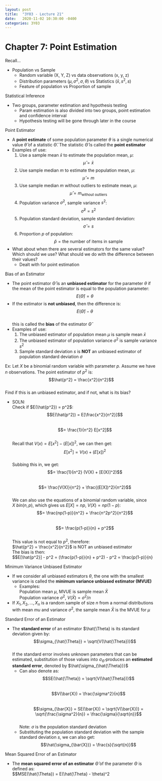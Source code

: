 ```yaml
---
layout: post
title:  "3Y03 - Lecture 21"
date:   2020-11-02 10:30:00 -0400
categories: 3Y03
---
```


Chapter 7: Point Estimation
===

Recall...
- Population vs Sample
    - Random variable (X, Y, Z) vs data observations (x, y, z)
    - Distribution parameters ($\mu, \sigma^2, \sigma, \theta$) vs Statistics ($\bar{x}, s^2, s$)
    - Feature of population vs Proportion of sample

Statistical Inference
- Two groups, parameter estimation and hypothesis testing
    - Param estimation is also divided into two groups, point estimation and confidence interval
    - Hypothesis testing will be gone through later in the course

Point Estimator
- A **point estimate** of some population parameter $\theta$ is a single numerical value $\hat{\theta}$ of a statistic $\hat{\Theta}$. The statistic $\hat{\Theta}$ is called the **point estimator**
- Examples of use:
    1. Use a sample mean $\bar{x}$ to estimate the population mean, $\mu$:  
    $$\hat{\mu} = \bar{x}$$
    2. Use sample median *m* to estimate the population mean, $\mu$:  
    $$\hat{\mu} = m$$  
    3. Use sample median *m* without outliers to estimate mean, $\mu$:  
    $$\hat{\mu} = m_{\text{without outliers}}$$
    4. Population variance $\sigma^2$, sample variance $s^2$:   
    $$\hat{\sigma}^2 = s^2$$  
    5. Population standard deviation, sample standard deviation:  
    $$\hat{\sigma} = s$$  
    6. Proportion *p* of population:  
    $$\hat{p} = \text{the number of items in sample}$$
- What about when there are several estimators for the same value? Which should we use? What should we do with the difference between their values?
    - Dealt with for point estimation

Bias of an Estimator
- The point estimator $\hat{\Theta}$ is an **unbiased estimator** for the parameter $\theta$ if the mean of the point estimator is equal to the population parameter:  
$$E(\hat{\Theta}) = \theta$$
- If the estimator is **not unbiased**, then the difference is:  
$$E(\hat{\Theta}) - \theta$$  
this is called the **bias** of the estimator $\hat{\Theta}$
- Examples of use:
    1. The unbiased estimator of population mean $\mu$ is sample mean $\bar{x}$
    2. The unbiased estimator of population variance $\sigma^2$ is sample variance $s^2$
    3. Sample standard deviation $s$ is **NOT** an unbiased estimator of population standard deviation $\sigma$

Ex: Let *X* be a binomial random variable with parameter *p*. Assume we have *n* observations. The point estimator of $p^2$ is:  
$$\hat{p^2} = \frac{x^2}{n^2}$$  
Find if this is an unbiased estimator, and if not, what is its bias?
- SOLN:  
Check if $E(\hat{p^2}) = p^2$:  
$$E(\hat(p^2)) = E[\frac{x^2}{n^2}]$$  
$$= \frac{1}{n^2} E[x^2]$$  
Recall that $V(x) = E[x^2] - (E[x])^2$, we can then get:  
$$E[x^2] = V(x) + (E[x])^2$$  
Subbing this in, we get:  
$$= \frac{1}{n^2} (V(X) + [E(X)]^2)$$  
$$= \frac{V(X)}{n^2} + \frac{(E[X])^2}{n^2}$$  
We can also use the equations of a binomial random variable, since $X ~ bin(n,p)$, which gives us $E[X] = np$, $V(X) = np(1-p)$:  
$$= \frac{np(1-p)}{n^2} + \frac{n^2p^2}{n^2}$$  
$$= \frac{p(1-p)}{n} + p^2$$  
This value is not equal to $p^2$, therefore:  
$\hat{p^2} = \frac{x^2}{n^2}$ is NOT an unbiased estimator  
The bias is then:  
$$E[\hat{p^2}] - p^2 = (\frac{p(1-p)}{n} + p^2) - p^2 = \frac{p(1-p)}{n}

Minimum Variance Unbiased Estimator
- If we consider all unbiased estimators $\theta$, the one with the smallest variance is called the **minimum variance unbiased estimator (MVUE)**
    - Examples:  
    Population mean $\mu$, MVUE is sample mean $\bar{X}$  
    Population variance $\sigma^2$, $V(\bar{X}) = \sigma^2/n$
- If $X_1, X_2, ..., X_n$ is a random sample of size *n* from a normal distributions with mean $mu$ and variance $\sigma^2$, the sample mean $\bar{X}$ is the MVUE for $\mu$

Standard Error of an Estimator
- The **standard error** of an estimator $\hat{\Theta} is its standard deviation given by:  
$$\sigma_{\hat{\Theta}} = \sqrt{V(\hat{\Theta})}$$  
If the standard error involves unknown parameters that can be estimated, substitution of those values into $\sigma_{\hat{\Theta}}$ produces an **estimated standard error**, denoted by $\hat{\sigma_{\hat{\Theta}}}$
    - Can also denote as:  
    $$SE(\hat{\Theta}) = \sqrt{V(\hat{\Theta})}$$  
    $$V(\bar{X}) = \frac{\sigma^2}{n}$$  
    $$\sigma_{\bar{X}} = SE(\bar{X}) = \sqrt{V(\bar{X})} = \sqrt{\frac{\sigma^2}{n}} = \frac{\sigma}{\sqrt{n}}$$  
    Note: $\sigma$ is the population standard deviation
    - Substituting the population standard deviation with the sample standard deviation $s$, we can also get:  
    $$\hat{\sigma_{\bar{X}}} = \frac{s}{\sqrt{n}}$$

Mean Squared Error of an Estimator
- The **mean squared error of an estimator** $\hat{\Theta}$ of the parameter $\Theta$ is defined as:  
$$MSE(\hat{\Theta}) = E(\hat{\Theta} - \theta)^2
